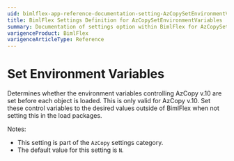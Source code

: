```yaml
---
uid: bimlflex-app-reference-documentation-setting-AzCopySetEnvironmentVariables
title: BimlFlex Settings Definition for AzCopySetEnvironmentVariables
summary: Documentation of settings option within BimlFlex for AzCopySetEnvironmentVariables
varigenceProduct: BimlFlex
varigenceArticleType: Reference
---
```


# Set Environment Variables

Determines whether the environment variables controlling AzCopy v.10 are set before each object is loaded. This is only valid for AzCopy v.10. Set these control variables to the desired values outside of BimlFlex when not setting this in the load packages.

Notes:

* This setting is part of the `AzCopy` settings category.
* The default value for this setting is `N`.